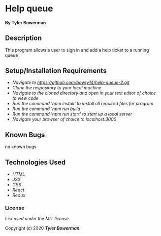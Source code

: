 


# Help queue



#### By Tyler Bowerman

## Description
This program allows a user to sign in and add a help ticket to a running queue








## Setup/Installation Requirements

* _Navigate to https://github.com/bowty14/help-queue-2.git_
* _Clone the respository to your local machine_
* _Navigate to the cloned directory and open in your text editor of choice to view code_
* _Run the command 'npm install' to install all required files for program_
* _Run the command 'npm run build'_
* _Run the command 'npm run start' to start up a local server_
* _Navigate your browser of choice to localhost:3000_


## Known Bugs
no known bugs


## Technologies Used

* _HTML_
* _JSX_
* _CSS_
* _React_
* _Redux_


### License

*Licensed under the MIT license*

Copyright (c) 2020 **_Tyler Bowerman_**
